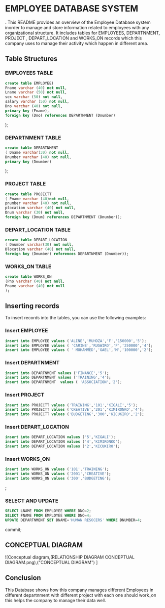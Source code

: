 # EMPLOYEE DATABASE SYSTEM
.
This README provides an overview of the Employee Database system inorder to manage and store information related to employees with any organizational  structure. It includes tables for EMPLOYEES, DEPARTNMENT,  PROJECT , DEPART_LOCATION and WORKS_ON records which this company uses to manage their activity which happen in different area.

## Table Structures

### EMPLOYEES TABLE
```sql
create table EMPLOYEE(
Fname varchar (40) not null,
Lname varchar (50) not null,
sex varchar (50) not null,
salary varchar (50) not null,
Dno varchar (40) not null,
primary key (Fname),
foreign key (Dno) references DEPARTNMENT (Dnumber)
```
);

### DEPARTNMENT TABLE
```sql
create table DEPARTNMENT
( Dname varchar(30) not null,
Dnumber varchar (40) not null,
primary key (Dnumber)
```
);
### PROJECT TABLE
```sql
create table PROJECTT
( Pname varchar (40)not null,
pnumber varchar (40) not null,
plocation varchar (40) not null,
Dnum varchar (30) not null,
foreign key (Dnum) references DEPARTNMENT (Dnumber));
```

### DEPART_LOCATION TABLE
```sql
create table DEPART_LOCATION
( Dnumber varchar(30) not null,
Dlocation varchar (40) not null,
foreign key (Dnumber) references DEPARTNMENT (Dnumber));
```

### WORKS_ON TABLE
```sql
create table WORKS_ON
(Pno varchar (40) not null,
Pname varchar (40) not null
);
```

## Inserting records

To insert records into the tables, you can use the following examples:

### Insert EMPLOYEE  
```sql
insert into EMPLOYEE values ('ALINE','MUHOZA','F','150000','5');
insert into EMPLOYEE values ( 'CARINE','RUGWIRO','F','250000','4');
insert into EMPLOYEE values ( ' MOHAMMED','GAEL','M','100000','2');
```

### Insert DEPARTNMENT
```sql
insert into DEPARTNMENT values ('FINANCE','5');
insert into DEPARTNMENT values ('TRAINING','4');
insert into DEPARTNMENT  values ( 'ASSOCIATION','2');
```

### Insert PROJECT
```sql
insert into PROJECTT values ('TRAINING','101','KIGALI','5');
insert into PROJECTT values ('CREATIVE','201','KIMIRONKO','4');
insert into PROJECTT values ('BUDGETING','300','KICUKIRO','2');
```

### Insert DEPART_LOCATION
```sql
insert into DEPART_LOCATION values ('5','KIGALI');
insert into DEPART_LOCATION values ('4','KIMIRONKO');
insert into DEPART_LOCATION values ('2','KICUKIRO');
```
### Insert WORKS_ON
```sql
insert into WORKS_ON values ('101','TRAINING');
insert into WORKS_ON values ('2001','CREATIVE');
insert into WORKS_ON values ('300','BUDGETING');
```
;

### SELECT  AND UPDATE
```sql
SELECT LNAME FROM EMPLOYEE WHERE DNO=2;
SELECT FNAME FROM EMPLOYEE WHERE DNO=4;
UPDATE DEPARTNMENT SET DNAME='HUMAN RESOCERS' WHERE DNUMBER=4;
```
commit;

## CONCEPTUAL DIAGRAM
![Conceptual diagram,(RELATIONSHIP DIAGRAM CONCEPTUAL DIAGRAM.png),("CONCEPTUAL DIAGRAM") ]







## Conclusion
This Database shows how this company manages different Employees in different departnment with different project with each one should work_on this helps the company to manage their data well.


